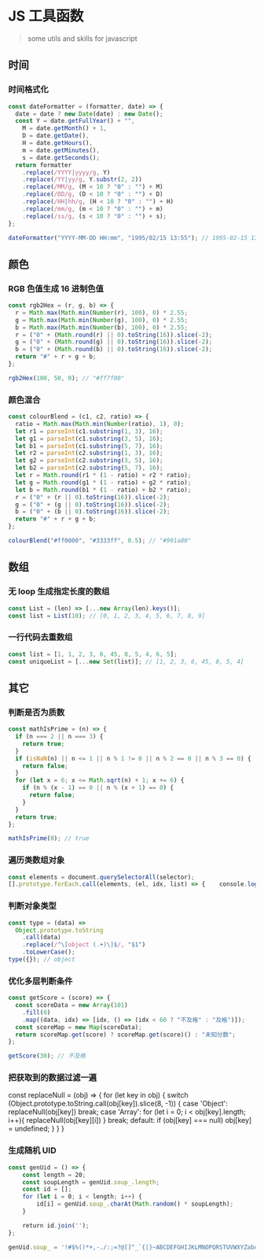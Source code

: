 # JS 工具函数

> some utils and skills for javascript

## 时间

### 时间格式化

```jsx
const dateFormatter = (formatter, date) => {
  date = date ? new Date(date) : new Date();
  const Y = date.getFullYear() + "",
    M = date.getMonth() + 1,
    D = date.getDate(),
    H = date.getHours(),
    m = date.getMinutes(),
    s = date.getSeconds();
  return formatter
    .replace(/YYYY|yyyy/g, Y)
    .replace(/YY|yy/g, Y.substr(2, 2))
    .replace(/MM/g, (M < 10 ? "0" : "") + M)
    .replace(/DD/g, (D < 10 ? "0" : "") + D)
    .replace(/HH|hh/g, (H < 10 ? "0" : "") + H)
    .replace(/mm/g, (m < 10 ? "0" : "") + m)
    .replace(/ss/g, (s < 10 ? "0" : "") + s);
};

dateFormatter("YYYY-MM-DD HH:mm", "1995/02/15 13:55"); // 1995-02-15 13:55
```

## 颜色

### RGB 色值生成 16 进制色值

```jsx
const rgb2Hex = (r, g, b) => {
  r = Math.max(Math.min(Number(r), 100), 0) * 2.55;
  g = Math.max(Math.min(Number(g), 100), 0) * 2.55;
  b = Math.max(Math.min(Number(b), 100), 0) * 2.55;
  r = ("0" + (Math.round(r) || 0).toString(16)).slice(-2);
  g = ("0" + (Math.round(g) || 0).toString(16)).slice(-2);
  b = ("0" + (Math.round(b) || 0).toString(16)).slice(-2);
  return "#" + r + g + b;
};

rgb2Hex(100, 50, 0); // "#ff7f00"
```

### 颜色混合

```jsx
const colourBlend = (c1, c2, ratio) => {
  ratio = Math.max(Math.min(Number(ratio), 1), 0);
  let r1 = parseInt(c1.substring(1, 3), 16);
  let g1 = parseInt(c1.substring(3, 5), 16);
  let b1 = parseInt(c1.substring(5, 7), 16);
  let r2 = parseInt(c2.substring(1, 3), 16);
  let g2 = parseInt(c2.substring(3, 5), 16);
  let b2 = parseInt(c2.substring(5, 7), 16);
  let r = Math.round(r1 * (1 - ratio) + r2 * ratio);
  let g = Math.round(g1 * (1 - ratio) + g2 * ratio);
  let b = Math.round(b1 * (1 - ratio) + b2 * ratio);
  r = ("0" + (r || 0).toString(16)).slice(-2);
  g = ("0" + (g || 0).toString(16)).slice(-2);
  b = ("0" + (b || 0).toString(16)).slice(-2);
  return "#" + r + g + b;
};

colourBlend("#ff0000", "#3333ff", 0.5); // "#991a80"
```

## 数组

### 无 loop 生成指定长度的数组

```jsx
const List = (len) => [...new Array(len).keys()];
const list = List(10); // [0, 1, 2, 3, 4, 5, 6, 7, 8, 9]
```

### 一行代码去重数组

```jsx
const list = [1, 1, 2, 3, 6, 45, 8, 5, 4, 6, 5];
const uniqueList = [...new Set(list)]; // [1, 2, 3, 6, 45, 8, 5, 4]
```

## 其它

### 判断是否为质数

```jsx
const mathIsPrime = (n) => {
  if (n === 2 || n === 3) {
    return true;
  }
  if (isNaN(n) || n <= 1 || n % 1 != 0 || n % 2 == 0 || n % 3 == 0) {
    return false;
  }
  for (let x = 6; x <= Math.sqrt(n) + 1; x += 6) {
    if (n % (x - 1) == 0 || n % (x + 1) == 0) {
      return false;
    }
  }
  return true;
};

mathIsPrime(0); // true
```

### 遍历类数组对象

```jsx
const elements = document.querySelectorAll(selector);
[].prototype.forEach.call(elements, (el, idx, list) => {    console.log(el) // 元素节点})
```

### 判断对象类型

```jsx
const type = (data) =>
  Object.prototype.toString
    .call(data)
    .replace(/^\[object (.+)\]$/, "$1")
    .toLowerCase();
type({}); // object
```

### 优化多层判断条件

```jsx
const getScore = (score) => {
  const scoreData = new Array(101)
    .fill(0)
    .map((data, idx) => [idx, () => (idx < 60 ? "不及格" : "及格")]);
  const scoreMap = new Map(scoreData);
  return scoreMap.get(score) ? scoreMap.get(score)() : "未知分数";
};

getScore(30); // 不及格
```

### 把获取到的数据过滤一遍

const replaceNull = (obj) => {
    for (let key in obj) {
        switch (Object.prototype.toString.call(obj[key]).slice(8, -1)) {
            case 'Object': 
                replaceNull(obj[key])
                break;
            case 'Array': 
                for (let i = 0; i < obj[key].length; i++){
                    replaceNull(obj[key][i])
                }
                break;
            default:
                if (obj[key] === null) obj[key] = undefined;
        }
    }
}

### 生成随机 UID

```jsx
const genUid = () => {  
    const length = 20;  
    const soupLength = genUid.soup_.length;
    const id = [];  
    for (let i = 0; i < length; i++) {
        id[i] = genUid.soup_.charAt(Math.random() * soupLength);  
    }  

    return id.join('');
};

genUid.soup_ = '!#$%()*+,-./:;=?@[]^_`{|}~ABCDEFGHIJKLMNOPQRSTUVWXYZabcdefghijklmnopqrstuvwxyz0123456789'genUid() // ;l`yCPc9A8IuK}?N6,%}
```
